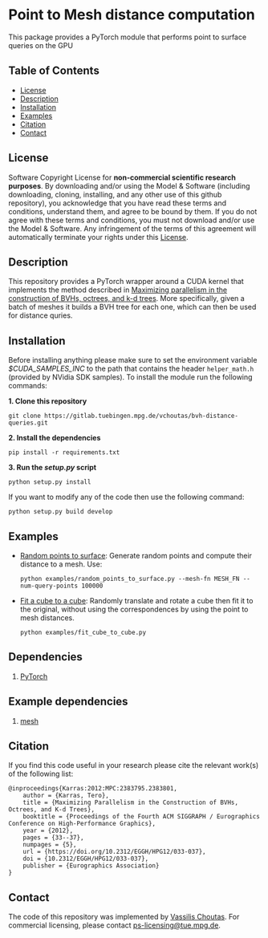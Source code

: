 # Point to Mesh distance computation

This package provides a PyTorch module that performs point to surface queries
on the GPU


## Table of Contents
  * [License](#license)
  * [Description](#description)
  * [Installation](#installation)
  * [Examples](#examples)
  * [Citation](#citation)
  * [Contact](#contact)

## License

Software Copyright License for **non-commercial scientific research purposes**.
By downloading and/or using the Model & Software (including downloading, cloning,
installing, and any other use of this github repository), you acknowledge that
you have read these terms and conditions, understand them, and agree to be bound
by them. If you do not agree with these terms and conditions, you must not
download and/or use the Model & Software. Any infringement of the terms of this
agreement will automatically terminate your rights under this
[License](./LICENSE).


## Description

This repository provides a PyTorch wrapper around a CUDA kernel that implements
the method described in [Maximizing parallelism in the construction of BVHs,
octrees, and k-d trees](https://dl.acm.org/citation.cfm?id=2383801). More
specifically, given a batch of meshes it builds a
BVH tree for each one, which can then be used for distance quries.

## Installation

Before installing anything please make sure to set the environment variable
*$CUDA_SAMPLES_INC* to the path that contains the header `helper_math.h` (provided by NVidia SDK samples).
To install the module run the following commands:  

**1. Clone this repository**
```Shell
git clone https://gitlab.tuebingen.mpg.de/vchoutas/bvh-distance-queries.git
```
**2. Install the dependencies**
```Shell
pip install -r requirements.txt 
```
**3. Run the *setup.py* script**
```Shell
python setup.py install
```

If you want to modify any of the code then use the following command:
```Shell
python setup.py build develop
```

   
## Examples

* [Random points to surface](./examples/random_points_to_surface.py): Generate
  random points and compute their distance to a mesh. Use:
  ```Shell
  python examples/random_points_to_surface.py --mesh-fn MESH_FN --num-query-points 100000
  ```
* [Fit a cube to a cube](./examples/fit_cube_to_cube.py):  Randomly translate
  and rotate a cube then fit it to the original, without using the
  correspondences by using the point to mesh distances.
  ```Shell
  python examples/fit_cube_to_cube.py
  ```

## Dependencies

1. [PyTorch](https://pytorch.org)


## Example dependencies

1. [mesh](https://github.com/MPI-IS/mesh)

## Citation

If you find this code useful in your research please cite the relevant work(s) of the following list:

```
@inproceedings{Karras:2012:MPC:2383795.2383801,
    author = {Karras, Tero},
    title = {Maximizing Parallelism in the Construction of BVHs, Octrees, and K-d Trees},
    booktitle = {Proceedings of the Fourth ACM SIGGRAPH / Eurographics Conference on High-Performance Graphics},
    year = {2012},
    pages = {33--37},
    numpages = {5},
    url = {https://doi.org/10.2312/EGGH/HPG12/033-037}, 
    doi = {10.2312/EGGH/HPG12/033-037},
    publisher = {Eurographics Association}
}
```

## Contact
The code of this repository was implemented by [Vassilis Choutas](vassilis.choutas@tuebingen.mpg.de).
For commercial licensing, please contact [ps-licensing@tue.mpg.de](ps-licensing@tue.mpg.de).
